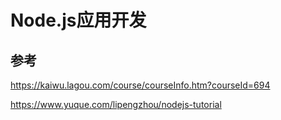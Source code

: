 # Node.js应用开发

## 参考
https://kaiwu.lagou.com/course/courseInfo.htm?courseId=694

https://www.yuque.com/lipengzhou/nodejs-tutorial